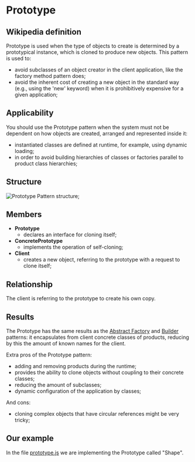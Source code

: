 # Prototype

## Wikipedia definition

Prototype is used when the type of objects to create is determined by a prototypical instance, which is cloned to produce new objects. This pattern is used to:

- avoid subclasses of an object creator in the client application, like the factory method pattern does;
- avoid the inherent cost of creating a new object in the standard way (e.g., using the 'new' keyword) when it is prohibitively expensive for a given application;

## Applicability

You should use the Prototype pattern when the system must not be dependent on how objects are created, arranged and represented inside it:

- instantiated classes are defined at runtime, for example, using dynamic loading;
- in order to avoid building hierarchies of classes or factories parallel to product class hierarchies;

## Structure

![Prototype Pattern structure](https://miro.medium.com/max/1200/1*k445Y_YUwZ-ZypRZYKnhqw.png);

## Members

- **Prototype**
  - declares an interface for cloning itself;
- **ConcretePrototype**
  - implements the operation of self-cloning;
- **Client**
  - creates a new object, referring to the prototype with a request to clone itself;

## Relationship

The client is referring to the prototype to create his own copy.

## Results

The Prototype has the same results as the [Abstract Factory](https://github.com/kirillgenets/js-design-patterns/tree/master/patterns/creational-patterns/abstract-factory) and [Builder](https://github.com/kirillgenets/js-design-patterns/tree/master/patterns/creational-patterns/builder) patterns: it encapsulates from client concrete classes of products, reducing by this the amount of known names for the client.

Extra pros of the Prototype pattern:

- adding and removing products during the runtime;
- provides the ability to clone objects without coupling to their concrete classes;
- reducing the amount of subclasses;
- dynamic configuration of the application by classes;

And cons:

- cloning complex objects that have circular references might be very tricky;

## Our example

In the file [prototype.js](https://github.com/kirillgenets/js-design-patterns/blob/master/patterns/creational-patterns/prototype/prototype.js) we are implementing the Prototype called "Shape".
